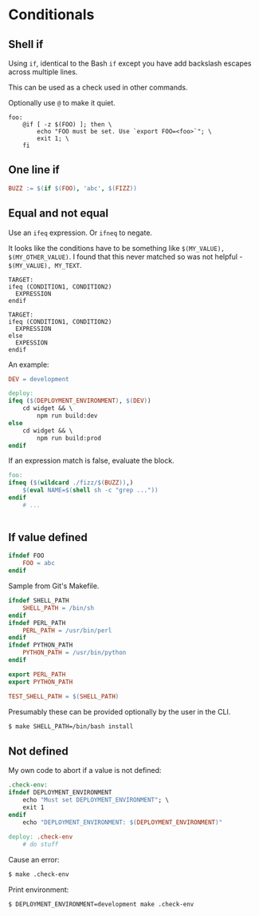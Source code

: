 # Conditionals


## Shell if

Using `if`, identical to the Bash `if` except you have add backslash escapes across multiple lines.

This can be used as a check used in other commands.

Optionally use `@` to make it quiet.

```make
foo:
	@if [ -z $(FOO) ]; then \
		echo "FOO must be set. Use `export FOO=<foo>`"; \
		exit 1; \
	fi
```

## One line if

```mk
BUZZ := $(if $(FOO), 'abc', $(FIZZ))
```


## Equal and not equal

Use an `ifeq` expression. Or `ifneq` to negate.

It looks like the conditions have to be something like `$(MY_VALUE), $(MY_OTHER_VALUE)`. I found that this never matched so was not helpful - `$(MY_VALUE), MY_TEXT`.

```
TARGET:
ifeq (CONDITION1, CONDITION2)
  EXPRESSION
endif

TARGET:
ifeq (CONDITION1, CONDITION2)
  EXPRESSION
else
  EXPESSION
endif
```

An example:

```makefile
DEV = development

deploy:
ifeq ($(DEPLOYMENT_ENVIRONMENT), $(DEV))
	cd widget && \
		npm run build:dev
else
	cd widget && \
		npm run build:prod
endif
```

If an expression match is false, evaluate the block.

```makefile
foo:
ifneq ($(wildcard ./fizz/$(BUZZ)),)
	$(eval NAME=$(shell sh -c "grep ..."))
endif
	# ...
    
```


## If value defined

```mk
ifndef FOO
	FOO = abc
endif
```

Sample from Git's Makefile. 

```mk
ifndef SHELL_PATH
	SHELL_PATH = /bin/sh
endif
ifndef PERL_PATH
	PERL_PATH = /usr/bin/perl
endif
ifndef PYTHON_PATH
	PYTHON_PATH = /usr/bin/python
endif

export PERL_PATH
export PYTHON_PATH

TEST_SHELL_PATH = $(SHELL_PATH)
```

Presumably these can be provided optionally by the user in the CLI.

```sh
$ make SHELL_PATH=/bin/bash install
```


## Not defined

My own code to abort if a value is not defined:

```makefile
.check-env:
ifndef DEPLOYMENT_ENVIRONMENT
	echo "Must set DEPLOYMENT_ENVIRONMENT"; \
	exit 1
endif
	echo "DEPLOYMENT_ENVIRONMENT: $(DEPLOYMENT_ENVIRONMENT)"
    
deploy: .check-env
	# do stuff
```

Cause an error:

```sh
$ make .check-env
```

Print environment:

```sh
$ DEPLOYMENT_ENVIRONMENT=development make .check-env
```
